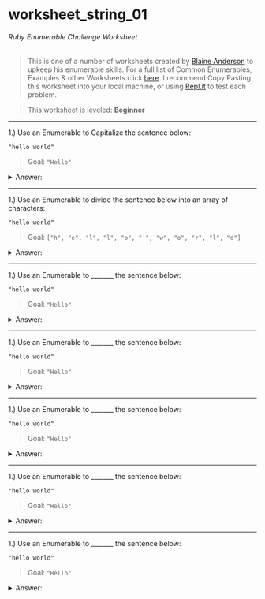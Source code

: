 # worksheet_string_01
###### Ruby Enumerable Challenge Worksheet
> This is one of a number of worksheets created by [Blaine Anderson](https://github.com/BlaineAndersonDev) to upkeep his enumerable skills. For a full list of Common Enumerables, Examples & other Worksheets click [here](https://github.com/BlaineAndersonDev/coders-handbook/blob/master/ruby_enumerable_challenge.md). I recommend Copy Pasting this worksheet into your local machine, or using [Repl.it](Repl.it) to test each problem.

> This worksheet is leveled: __Beginner__

___

1.) Use an Enumerable to Capitalize the sentence below:

   `"hello world"`
   > Goal: `"Hello"`

  <details><summary>Answer:</summary><p><!-- Spacing Required -->

    "hello".capitalize    #=> "Hello"

  </p></details>

___

1.) Use an Enumerable to divide the sentence below into an array of characters:

   `"hello world"`
   > Goal: `["h", "e", "l", "l", "o", " ", "w", "o", "r", "l", "d"]`

  <details><summary>Answer:</summary><p><!-- Spacing Required -->

    "hello".chars    #=> ["h", "e", "l", "l", "o", " ", "w", "o", "r", "l", "d"]

  </p></details>

___

1.) Use an Enumerable to _______ the sentence below:

   `"hello world"`
   > Goal: `"Hello"`

  <details><summary>Answer:</summary><p><!-- Spacing Required -->

    "hello"._____    #=> "Hello"

  </p></details>

___

1.) Use an Enumerable to _______ the sentence below:

   `"hello world"`
   > Goal: `"Hello"`

  <details><summary>Answer:</summary><p><!-- Spacing Required -->

    "hello"._____    #=> "Hello"

  </p></details>

___

1.) Use an Enumerable to _______ the sentence below:

   `"hello world"`
   > Goal: `"Hello"`

  <details><summary>Answer:</summary><p><!-- Spacing Required -->

    "hello"._____    #=> "Hello"

  </p></details>

___

1.) Use an Enumerable to _______ the sentence below:

   `"hello world"`
   > Goal: `"Hello"`

  <details><summary>Answer:</summary><p><!-- Spacing Required -->

    "hello"._____    #=> "Hello"

  </p></details>

___

1.) Use an Enumerable to _______ the sentence below:

   `"hello world"`
   > Goal: `"Hello"`

  <details><summary>Answer:</summary><p><!-- Spacing Required -->

    "hello"._____    #=> "Hello"

  </p></details>
